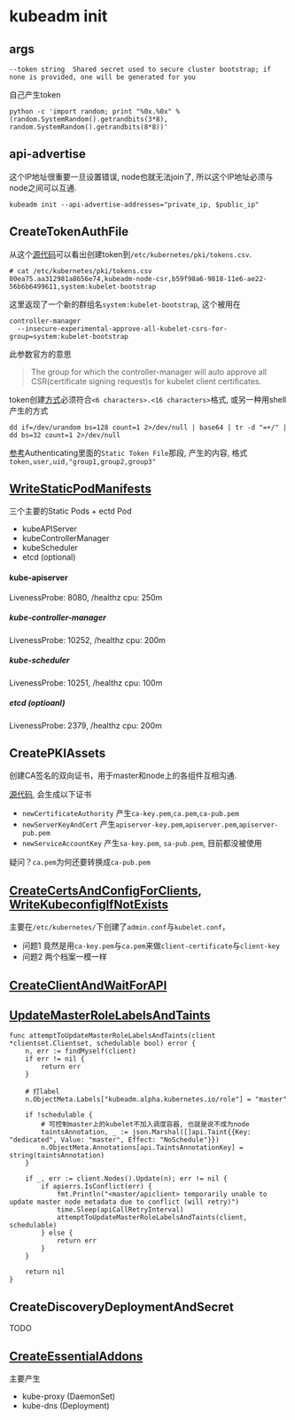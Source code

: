 # kubeadm init

## args

```
--token string  Shared secret used to secure cluster bootstrap; if none is provided, one will be generated for you
```
自己产生token
```
python -c 'import random; print "%0x.%0x" % (random.SystemRandom().getrandbits(3*8), random.SystemRandom().getrandbits(8*8))'
```

## api-advertise

这个IP地址很重要一旦设置错误, node也就无法join了, 所以这个IP地址必须与node之间可以互通.

```
kubeadm init --api-advertise-addresses="private_ip, $public_ip"
```


## CreateTokenAuthFile
从这个[源代码](https://github.com/kubernetes/kubernetes/blob/master/cmd/kubeadm/app/master/tokens.go)可以看出创建token到`/etc/kubernetes/pki/tokens.csv`.

```
# cat /etc/kubernetes/pki/tokens.csv
80ea75.aa312981a8656e74,kubeadm-node-csr,b59f98a6-9818-11e6-ae22-56b6b6499611,system:kubelet-bootstrap
```

这里返现了一个新的群组名`system:kubelet-bootstrap`, 这个被用在

```
controller-manager
  --insecure-experimental-approve-all-kubelet-csrs-for-group=system:kubelet-bootstrap
```

此参数官方的意思
>The group for which the controller-manager will auto approve all CSR(certificate signing request)s for kubelet client certificates.

token创建[方式](https://github.com/kubernetes/kubernetes/blob/master/cmd/kubeadm/app/util/tokens.go)必须符合`<6 characters>.<16 characters>`格式, 或另一种用shell产生的方式

```
dd if=/dev/urandom bs=128 count=1 2>/dev/null | base64 | tr -d "=+/" | dd bs=32 count=1 2>/dev/null
```


[参考](http://kubernetes.io/docs/admin/authentication/)Authenticating里面的`Static Token File`那段, 产生的内容, 格式`token,user,uid,"group1,group2,group3"`


## [WriteStaticPodManifests](https://github.com/kubernetes/kubernetes/blob/master/cmd/kubeadm/app/master/manifests.go)

三个主要的Static Pods + ectd Pod

- kubeAPIServer
- kubeControllerManager
- kubeScheduler
- etcd (optional)

#### kube-apiserver
LivenessProbe: 8080, /healthz
cpu: 250m

##### kube-controller-manager
LivenessProbe: 10252, /healthz
cpu: 200m

##### kube-scheduler
LivenessProbe: 10251, /healthz
cpu: 100m

##### etcd (optioanl)
LivenessProbe: 2379, /healthz
cpu: 200m

## CreatePKIAssets

创建CA签名的双向证书，用于master和node上的各组件互相沟通.

[源代码](https://github.com/kubernetes/kubernetes/blob/master/cmd/kubeadm/app/master/pki.go), 会生成以下证书

- `newCertificateAuthority` 产生`ca-key.pem`,`ca.pem`,`ca-pub.pem`
- `newServerKeyAndCert`     产生`apiserver-key.pem`,`apiserver.pem`,`apiserver-pub.pem`
- `newServiceAccountKey`    产生`sa-key.pem`, `sa-pub.pem`, 目前都没被使用

疑问？`ca.pem`为何还要转换成`ca-pub.pem`

## [CreateCertsAndConfigForClients](https://github.com/kubernetes/kubernetes/blob/master/cmd/kubeadm/app/master/kubeconfig.go), [WriteKubeconfigIfNotExists](https://github.com/kubernetes/kubernetes/blob/master/cmd/kubeadm/app/util/kubeconfig.go)

主要在`/etc/kubernetes/`下创建了`admin.conf`与`kubelet.conf`，

- 问题1 竟然是用`ca-key.pem`与`ca.pem`来做`client-certificate`与`client-key`
- 问题2 两个档案一模一样

## [CreateClientAndWaitForAPI](https://github.com/kubernetes/kubernetes/blob/master/cmd/kubeadm/app/master/apiclient.go)

## [UpdateMasterRoleLabelsAndTaints](https://github.com/kubernetes/kubernetes/blob/master/cmd/kubeadm/app/master/apiclient.go)

```
func attemptToUpdateMasterRoleLabelsAndTaints(client *clientset.Clientset, schedulable bool) error {
    n, err := findMyself(client)
    if err != nil {
        return err
    }

    # 打label
    n.ObjectMeta.Labels["kubeadm.alpha.kubernetes.io/role"] = "master"

    if !schedulable {
        # 可控制master上的kubelet不加入调度容器, 也就是说不成为node
        taintsAnnotation, _ := json.Marshal([]api.Taint{{Key: "dedicated", Value: "master", Effect: "NoSchedule"}})
        n.ObjectMeta.Annotations[api.TaintsAnnotationKey] = string(taintsAnnotation)
    }

    if _, err := client.Nodes().Update(n); err != nil {
        if apierrs.IsConflict(err) {
            fmt.Println("<master/apiclient> temporarily unable to update master node metadata due to conflict (will retry)")
            time.Sleep(apiCallRetryInterval)
            attemptToUpdateMasterRoleLabelsAndTaints(client, schedulable)
        } else {
            return err
        }
    }

    return nil
}
```

## CreateDiscoveryDeploymentAndSecret

TODO

## [CreateEssentialAddons](https://github.com/kubernetes/kubernetes/blob/master/cmd/kubeadm/app/master/addons.go)

主要产生
- kube-proxy (DaemonSet)
- kube-dns (Deployment)

